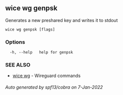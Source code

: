 ## wice wg genpsk

Generates a new preshared key and writes it to stdout

```
wice wg genpsk [flags]
```

### Options

```
  -h, --help   help for genpsk
```

### SEE ALSO

* [wice wg](wice_wg.md)	 - Wireguard commands

###### Auto generated by spf13/cobra on 7-Jan-2022
